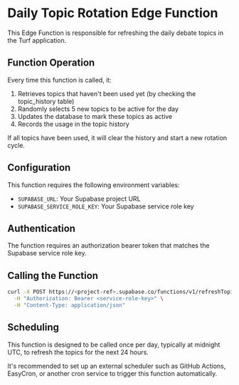 # Daily Topic Rotation Edge Function

This Edge Function is responsible for refreshing the daily debate topics in the Turf application.

## Function Operation

Every time this function is called, it:

1. Retrieves topics that haven't been used yet (by checking the topic_history table)
2. Randomly selects 5 new topics to be active for the day
3. Updates the database to mark these topics as active
4. Records the usage in the topic history

If all topics have been used, it will clear the history and start a new rotation cycle.

## Configuration

This function requires the following environment variables:

- `SUPABASE_URL`: Your Supabase project URL
- `SUPABASE_SERVICE_ROLE_KEY`: Your Supabase service role key

## Authentication

The function requires an authorization bearer token that matches the Supabase service role key.

## Calling the Function

```bash
curl -X POST https://<project-ref>.supabase.co/functions/v1/refreshTopics \
  -H "Authorization: Bearer <service-role-key>" \
  -H "Content-Type: application/json"
```

## Scheduling

This function is designed to be called once per day, typically at midnight UTC, to refresh the topics for the next 24 hours.

It's recommended to set up an external scheduler such as GitHub Actions, EasyCron, or another cron service to trigger this function automatically. 